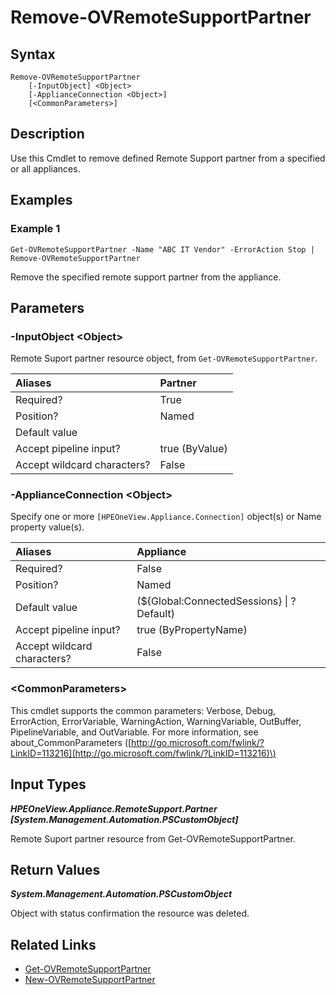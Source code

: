 ﻿---
description: Remove Remote Support support and reseller partners.
---

# Remove-OVRemoteSupportPartner

## Syntax

```text
Remove-OVRemoteSupportPartner
    [-InputObject] <Object>
    [-ApplianceConnection <Object>]
    [<CommonParameters>]
```

## Description

Use this Cmdlet to remove defined Remote Support partner from a specified or all appliances. 

## Examples

###  Example 1 

```text
Get-OVRemoteSupportPartner -Name "ABC IT Vendor" -ErrorAction Stop | Remove-OVRemoteSupportPartner
```

Remove the specified remote support partner from the appliance.

## Parameters

### -InputObject &lt;Object&gt;

Remote Suport partner resource object, from `Get-OVRemoteSupportPartner`.

| Aliases | Partner |
| :--- | :--- |
| Required? | True |
| Position? | Named |
| Default value |  |
| Accept pipeline input? | true (ByValue) |
| Accept wildcard characters? | False |

### -ApplianceConnection &lt;Object&gt;

Specify one or more `[HPEOneView.Appliance.Connection]` object(s) or Name property value(s).

| Aliases | Appliance |
| :--- | :--- |
| Required? | False |
| Position? | Named |
| Default value | (${Global:ConnectedSessions} &vert; ? Default) |
| Accept pipeline input? | true (ByPropertyName) |
| Accept wildcard characters? | False |

### &lt;CommonParameters&gt;

This cmdlet supports the common parameters: Verbose, Debug, ErrorAction, ErrorVariable, WarningAction, WarningVariable, OutBuffer, PipelineVariable, and OutVariable. For more information, see about\_CommonParameters \([http://go.microsoft.com/fwlink/?LinkID=113216](http://go.microsoft.com/fwlink/?LinkID=113216)\)

## Input Types

_**HPEOneView.Appliance.RemoteSupport.Partner [System.Management.Automation.PSCustomObject]**_

Remote Suport partner resource from Get-OVRemoteSupportPartner.

## Return Values

_**System.Management.Automation.PSCustomObject**_

Object with status confirmation the resource was deleted.

## Related Links

* [Get-OVRemoteSupportPartner](get-ovremotesupportpartner.md)
* [New-OVRemoteSupportPartner](new-ovremotesupportpartner.md)
